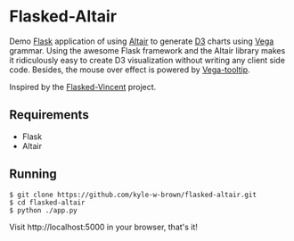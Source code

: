 # Flasked-Altair
Demo [Flask](http://flask.pocoo.org) application of using [Altair](https://altair-viz.github.io/index.html) to generate [D3](https://d3js.org) charts using [Vega](https://vega.github.io/vega/) grammar. Using the awesome Flask framework and the Altair library makes it ridiculously easy to create D3 visualization without writing any client side code. Besides, the mouse over effect is powered by [Vega-tooltip](https://github.com/vega/vega-tooltip).

Inspired by the [Flasked-Vincent](https://github.com/iiSeymour/flasked-vincent) project.

## Requirements

- Flask
- Altair

## Running

```
$ git clone https://github.com/kyle-w-brown/flasked-altair.git
$ cd flasked-altair
$ python ./app.py
```
Visit http://localhost:5000 in your browser, that's it!

